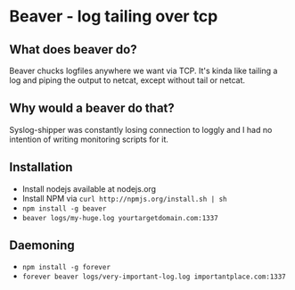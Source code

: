 # Beaver - log tailing over tcp

## What does beaver do?

Beaver chucks logfiles anywhere we want via TCP. It's kinda like tailing a log
and piping the output to netcat, except without tail or netcat.

## Why would a beaver do that?

Syslog-shipper was constantly losing connection to loggly and I had no
intention of writing monitoring scripts for it.

## Installation

- Install nodejs available at nodejs.org
- Install NPM via `curl http://npmjs.org/install.sh | sh`
- `npm install -g beaver`
- `beaver logs/my-huge.log yourtargetdomain.com:1337`

## Daemoning

- `npm install -g forever`
- `forever beaver logs/very-important-log.log importantplace.com:1337`
